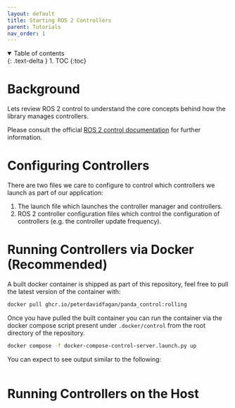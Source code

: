 ```yaml
---
layout: default
title: Starting ROS 2 Controllers
parent: Tutorials
nav_order: 1
---
```


<details open markdown="block">
  <summary>
    Table of contents
  </summary>
  {: .text-delta }
1. TOC
{:toc}
</details>

# Background

Lets review ROS 2 control to understand the core concepts behind how the library manages controllers.

Please consult the official [ROS 2 control documentation]() for further information.

# Configuring Controllers

There are two files we care to configure to control which controllers we launch as part of our application: 

1. The launch file which launches the controller manager and controllers.
2. ROS 2 controller configuration files which control the configuration of controllers (e.g. the controller update frequency).


# Running Controllers via Docker (Recommended)

A built docker container is shipped as part of this repository, feel free to pull the latest version of the container with:

```bash
docker pull ghcr.io/peterdavidfagan/panda_control:rolling
```

Once you have pulled the built container you can run the container via the docker compose script present under `.docker/control` from the root directory of the repository.

```bash
docker compose -f docker-compose-control-server.launch.py up
```

You can expect to see output similar to the following:

```
```

# Running Controllers on the Host

